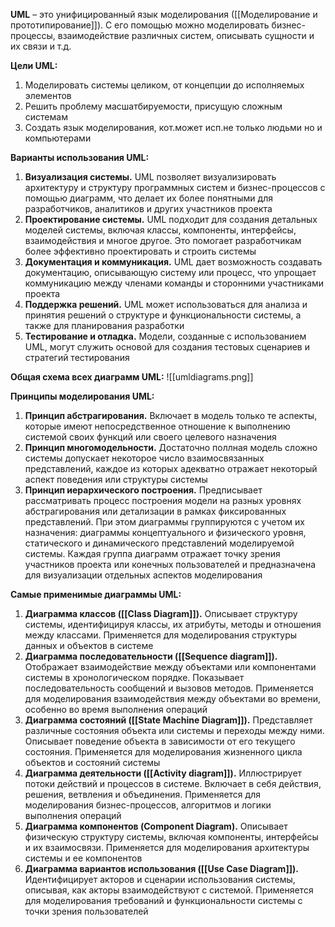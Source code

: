 **UML** – это унифицированный язык моделирования ([[Моделирование и прототипирование]]). С его помощью можно моделировать бизнес-процессы, взаимодействие различных систем, описывать сущности и их связи и т.д.

**Цели UML:**
1) Моделировать системы целиком, от концепции до исполняемых элементов
2) Решить проблему масшатбируемости, присущую сложным системам
3) Создать язык моделирования, кот.может исп.не только людьми но и компьютерами

**Варианты использования UML:**
1) **Визуализация системы.** UML позволяет визуализировать архитектуру и структуру программных систем и бизнес-процессов с помощью диаграмм, что делает их более понятными для разработчиков, аналитиков и других участников проекта
2) **Проектирование системы.** UML подходит для создания детальных моделей системы, включая классы, компоненты, интерфейсы, взаимодействия и многое другое. Это помогает разработчикам более эффективно проектировать и строить системы
3) **Документация и коммуникация.** UML дает возможность создавать документацию, описывающую систему или процесс, что упрощает коммуникацию между членами команды и сторонними участниками проекта
4) **Поддержка решений.** UML может использоваться для анализа и принятия решений о структуре и функциональности системы, а также для планирования разработки
5) **Тестирование и отладка.** Модели, созданные с использованием UML, могут служить основой для создания тестовых сценариев и стратегий тестирования

**Общая схема всех диаграмм UML:**
![[umldiagrams.png]]

**Принципы моделирования UML:**
1) **Принцип абстрагирования.** Включает в модель только те аспекты, которые имеют непосредственное отношение к выполнению системой своих функций или своего целевого назначения
2) **Принцип многомодельности.** Достаточно поллная модель сложно системы допускает некоторое число взаимосвязанных представлений, каждое из которых адекватно отражает некоторый аспект поведения или структуры системы
3) **Принцип иерархического построения.** Предписывает рассматривать процесс построения модели на разных уровнях абстрагирования или детализации в рамках фиксированных представлений. При этом диаграммы группируются с учетом их назначения: диаграммы концептуального и физического уровня, статического и динамического представлений моделируемой системы. Каждая группа диаграмм отражает точку зрения участников проекта или конечных пользователей и предназначена для визуализации отдельных аспектов моделирования

**Самые применимые диаграммы UML:**
1) **Диаграмма классов ([[Class Diagram]]).** Описывает структуру системы, идентифицируя классы, их атрибуты, методы и отношения между классами. Применяется для моделирования структуры данных и объектов в системе
2) **Диаграмма последовательности ([[Sequence diagram]]).** Отображает взаимодействие между объектами или компонентами системы в хронологическом порядке. Показывает последовательность сообщений и вызовов методов. Применяется для моделирования взаимодействия между объектами во времени, особенно во время выполнения операций
3) **Диаграмма состояний ([[State Machine Diagram]]).** Представляет различные состояния объекта или системы и переходы между ними. Описывает поведение объекта в зависимости от его текущего состояния. Применяется для моделирования жизненного цикла объектов и состояний системы
4) **Диаграмма деятельности ([[Activity diagram]]).** Иллюстрирует потоки действий и процессов в системе. Включает в себя действия, решения, ветвления и объединения. Применяется для моделирования бизнес-процессов, алгоритмов и логики выполнения операций
5) **Диаграмма компонентов (Component Diagram).** Описывает физическую структуру системы, включая компоненты, интерфейсы и их взаимосвязи. Применяется для моделирования архитектуры системы и ее компонентов
6) **Диаграмма вариантов использования ([[Use Case Diagram]]).** Идентифицирует акторов и сценарии использования системы, описывая, как акторы взаимодействуют с системой. Применяется для моделирования требований и функциональности системы с точки зрения пользователей


